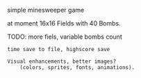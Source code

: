simple minesweeper game

at moment 16x16 Fields with 40 Bombs.

TODO:
    more fiels, 
    variable bombs count

    time save to file, highscore save

    Visual enhancements, better images?
        (colors, sprites, fonts, animations).
